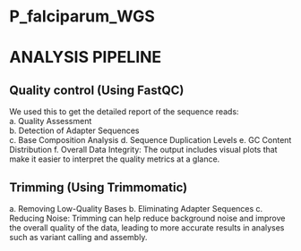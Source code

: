 # P_falciparum_WGS
# ANALYSIS PIPELINE

## Quality control (Using FastQC)
We used this to get the detailed report of the sequence reads: \
  a. Quality Assessment\
  b. Detection of Adapter Sequences   
  c. Base Composition Analysis
  d. Sequence Duplication Levels
  e. GC Content Distribution
  f. Overall Data Integrity:
The output includes visual plots that make it easier to interpret the quality metrics at a glance.


## Trimming (Using Trimmomatic)
  a. Removing Low-Quality Bases
  b. Eliminating Adapter Sequences
  c. Reducing Noise:
Trimming can help reduce background noise and improve the overall quality of the data, leading to more accurate results in analyses such as variant calling and assembly.
